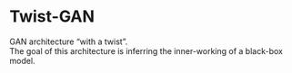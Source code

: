 # Twist-GAN
GAN architecture “with a twist”. <br />
The goal of this architecture is inferring the inner-working of a black-box model.

